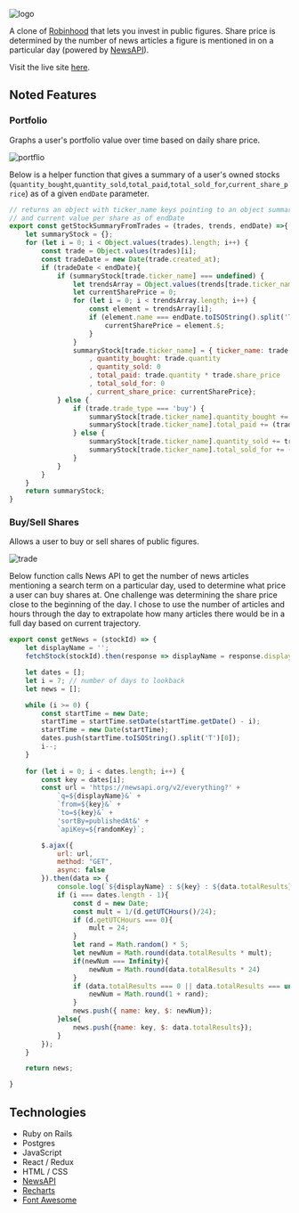 ![logo](https://github.com/amandayhuang/robins-hood/blob/master/app/assets/images/logo.png )


A clone of [Robinhood](https://robinhood.com/) that lets you invest in public figures. Share price is determined by the number of news articles a figure is mentioned in on a particular day (powered by [NewsAPI](https://newsapi.org/)).

Visit the live site [here](https://robins-hood.herokuapp.com/).

## Noted Features

### Portfolio
Graphs a user's portfolio value over time based on daily share price.

![portflio](https://github.com/amandayhuang/robins-hood/blob/master/app/assets/images/portfolio.png)

Below is a helper function that gives a summary of a user's owned stocks (`quantity_bought`,`quantity_sold`,`total_paid`,`total_sold_for`,`current_share_price`) as of a given `endDate` parameter.
```javascript
// returns an object with ticker_name keys pointing to an object summarizing shares bought and sold 
// and current value per share as of endDate
export const getStockSummaryFromTrades = (trades, trends, endDate) =>{
    let summaryStock = {};
    for (let i = 0; i < Object.values(trades).length; i++) {
        const trade = Object.values(trades)[i];
        const tradeDate = new Date(trade.created_at);
        if (tradeDate < endDate){
            if (summaryStock[trade.ticker_name] === undefined) {
                let trendsArray = Object.values(trends[trade.ticker_name]);
                let currentSharePrice = 0;
                for (let i = 0; i < trendsArray.length; i++) {
                    const element = trendsArray[i];
                    if (element.name === endDate.toISOString().split('T')[0]){
                        currentSharePrice = element.$;
                    }
                }
                summaryStock[trade.ticker_name] = { ticker_name: trade.ticker_name
                    , quantity_bought: trade.quantity
                    , quantity_sold: 0
                    , total_paid: trade.quantity * trade.share_price
                    , total_sold_for: 0
                    , current_share_price: currentSharePrice};
            } else {
                if (trade.trade_type === 'buy') {
                    summaryStock[trade.ticker_name].quantity_bought += trade.quantity;
                    summaryStock[trade.ticker_name].total_paid += (trade.quantity*trade.share_price);
                } else {
                    summaryStock[trade.ticker_name].quantity_sold += trade.quantity;
                    summaryStock[trade.ticker_name].total_sold_for += (trade.quantity*trade.share_price);
                }
            }
        }
    }
    return summaryStock;
}
```

### Buy/Sell Shares
Allows a user to buy or sell shares of public figures.

![trade](https://github.com/amandayhuang/robins-hood/blob/master/app/assets/images/trade.png )

Below function calls News API to get the number of news articles mentioning a search term on a particular day, used to determine what price a user can buy shares at. One challenge was determining the share price close to the beginning of the day. I chose to use the number of articles and hours through the day to extrapolate how many articles there would be in a full day based on current trajectory.
```javascript
export const getNews = (stockId) => {
    let displayName = '';
    fetchStock(stockId).then(response => displayName = response.display_name);

    let dates = [];
    let i = 7; // number of days to lookback
    let news = [];

    while (i >= 0) {
        const startTime = new Date;
        startTime = startTime.setDate(startTime.getDate() - i);
        startTime = new Date(startTime);
        dates.push(startTime.toISOString().split('T')[0]);
        i--;
    }
    
    for (let i = 0; i < dates.length; i++) {
        const key = dates[i];
        const url = 'https://newsapi.org/v2/everything?' +
            `q=${displayName}&` +
            `from=${key}&` +
            `to=${key}&` +
            'sortBy=publishedAt&' +
            `apiKey=${randomKey}`;

        $.ajax({
            url: url,
            method: "GET",
            async: false
        }).then(data => {
            console.log(`${displayName} : ${key} : ${data.totalResults}`);
            if (i === dates.length - 1){
                const d = new Date;
                const mult = 1/(d.getUTCHours()/24);
                if (d.getUTCHours === 0){
                    mult = 24;
                }
                let rand = Math.random() * 5;
                let newNum = Math.round(data.totalResults * mult);
                if(newNum === Infinity){
                    newNum = Math.round(data.totalResults * 24)
                }
                if (data.totalResults === 0 || data.totalResults === undefined){
                    newNum = Math.round(1 + rand);
                }
                news.push({ name: key, $: newNum});
            }else{
                news.push({name: key, $: data.totalResults});
            }
        });
    } 

    return news;

}
```

## Technologies
* Ruby on Rails
* Postgres
* JavaScript
* React / Redux
* HTML / CSS
* [NewsAPI](https://newsapi.org/)
* [Recharts](https://recharts.org/)
* [Font Awesome](https://fontawesome.com/)




